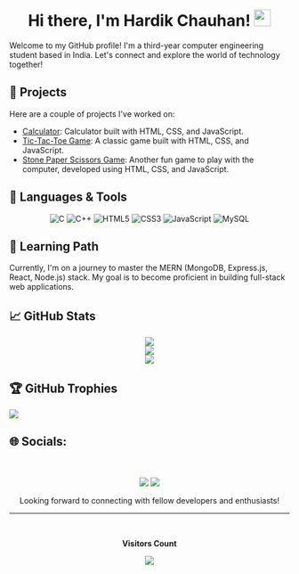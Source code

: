 <h1 align="center">Hi there, I'm Hardik Chauhan! <img src="https://media.giphy.com/media/hvRJCLFzcasrR4ia7z/giphy.gif" width="30px"></h1>

Welcome to my GitHub profile! I'm a third-year computer engineering student based in India. Let's connect and explore the world of technology together!

## 🚀 Projects

Here are a couple of projects I've worked on:

- [Calculator](https://github.com/chauhan-hardik/Calculator.git): Calculator built with HTML, CSS, and JavaScript.
- [Tic-Tac-Toe Game](https://github.com/chauhan-hardik/Tic-Tac-Toe.git): A classic game built with HTML, CSS, and JavaScript.
- [Stone Paper Scissors Game](https://github.com/chauhan-hardik/rock-paper-scissors.git): Another fun game to play with the computer, developed using HTML, CSS, and JavaScript.

## 🔧 Languages & Tools

<div align="center">
  
![C](https://img.shields.io/badge/c-%2300599C.svg?style=for-the-badge&logo=c&logoColor=white) ![C++](https://img.shields.io/badge/c++-%2300599C.svg?style=for-the-badge&logo=c%2B%2B&logoColor=white) ![HTML5](https://img.shields.io/badge/html5-%23E34F26.svg?style=for-the-badge&logo=html5&logoColor=white) ![CSS3](https://img.shields.io/badge/css3-%231572B6.svg?style=for-the-badge&logo=css3&logoColor=white) ![JavaScript](https://img.shields.io/badge/javascript-%23323330.svg?style=for-the-badge&logo=javascript&logoColor=%23F7DF1E) ![MySQL](https://img.shields.io/badge/mysql-%2300000f.svg?style=for-the-badge&logo=mysql&logoColor=white)
</div>

## 🌱 Learning Path

Currently, I'm on a journey to master the MERN (MongoDB, Express.js, React, Node.js) stack. My goal is to become proficient in building full-stack web applications.

## 📈 GitHub Stats

<div align="center">
  
  ![](https://github-readme-stats.vercel.app/api?username=chauhan-hardik&theme=default&hide_border=false&include_all_commits=false&count_private=false)<br/>
  ![](https://github-readme-streak-stats.herokuapp.com/?user=chauhan-hardik&theme=defaul&hide_border=false)<br/>
  ![](https://github-readme-stats.vercel.app/api/top-langs/?username=chauhan-hardik&theme=default&hide_border=false&include_all_commits=false&count_private=false&layout=compact)
</div>

## 🏆 GitHub Trophies
![](https://github-profile-trophy.vercel.app/?username=chauhan-hardik&theme=onestar&no-frame=true&no-bg=true&margin-w=4)

## 🌐 Socials:
<p align="center">
  <br/><br/>
  <a target="_blank" href="https://www.linkedin.com/in/hardik-chauhan-256260266"><img src="https://img.shields.io/badge/-LinkedIn-0077B5?style=for-the-badge&logo=Linkedin&logoColor=white"></img></a>
  <a target="_blank" href="mailto:hardikchauhan1502@gmail.com"><img src="https://img.shields.io/badge/-Gmail-D14836?style=for-the-badge&logo=Gmail&logoColor=white"></img></a><br>
</p>

<p align="center">Looking forward to connecting with fellow developers and enthusiasts!</p>

---
<div align="center">
  <br>
  <p align="centre"><b>Visitors Count</b></p>  
  <p align="center"><img align="center" src="https://profile-counter.glitch.me/{chauhan-hardik}/count.svg" /></p> 
  <br>
</div>
